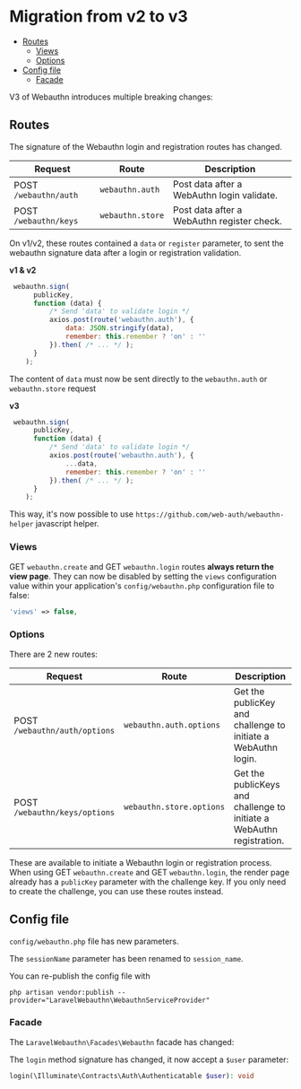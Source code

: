 # Migration from v2 to v3  <!-- omit in toc -->

- [Routes](#routes)
  - [Views](#views)
  - [Options](#options)
- [Config file](#config-file)
  - [Facade](#facade)

V3 of Webauthn introduces multiple breaking changes:

## Routes

The signature of the Webauthn login and registration routes has changed.

| Request | Route | Description |
|---------|-------|-------------|
| POST `/webauthn/auth` | `webauthn.auth` | Post data after a WebAuthn login validate. |
| POST `/webauthn/keys` | `webauthn.store` | Post data after a WebAuthn register check. |

On v1/v2, these routes contained a `data` or `register` parameter, to sent the webauthn signature data after a login or registration validation.

**v1 & v2**
```js
 webauthn.sign(
      publicKey,
      function (data) {
          /* Send 'data' to validate login */
          axios.post(route('webauthn.auth'), {
              data: JSON.stringify(data),
              remember: this.remember ? 'on' : ''
          }).then( /* ... */ );
      }
    );
```

The content of `data` must now be sent directly to the `webauthn.auth` or `webauthn.store` request

**v3**
```js
 webauthn.sign(
      publicKey,
      function (data) {
          /* Send 'data' to validate login */
          axios.post(route('webauthn.auth'), {
              ...data,
              remember: this.remember ? 'on' : ''
          }).then( /* ... */ );
      }
    );
```

This way, it's now possible to use `https://github.com/web-auth/webauthn-helper` javascript helper.


### Views

GET `webauthn.create` and GET `webauthn.login` routes **always return the view page**.
They can now be disabled by setting the `views` configuration value within your application's `config/webauthn.php` configuration file to false:

```php
'views' => false,
```

### Options

There are 2 new routes:

| Request                      | Route          | Description       |
|------------------------------|-------------------|-----------------|
| POST `/webauthn/auth/options` | `webauthn.auth.options` | Get the publicKey and challenge to initiate a WebAuthn login. |
| POST `/webauthn/keys/options` | `webauthn.store.options` | Get the publicKeys and challenge to initiate a WebAuthn registration. |

These are available to initiate a Webauthn login or registration process. When using GET `webauthn.create` and GET `webauthn.login`, the render page already has a `publicKey` parameter with the challenge key. If you only need to create the challenge, you can use these routes instead.



## Config file

`config/webauthn.php` file has new parameters.

The `sessionName` parameter has been renamed to `session_name`.

You can re-publish the config file with
```console
php artisan vendor:publish --provider="LaravelWebauthn\WebauthnServiceProvider"
```


### Facade

The `LaravelWebauthn\Facades\Webauthn` facade has changed:

The `login` method signature has changed, it now accept a `$user` parameter:

```php
login(\Illuminate\Contracts\Auth\Authenticatable $user): void
```

